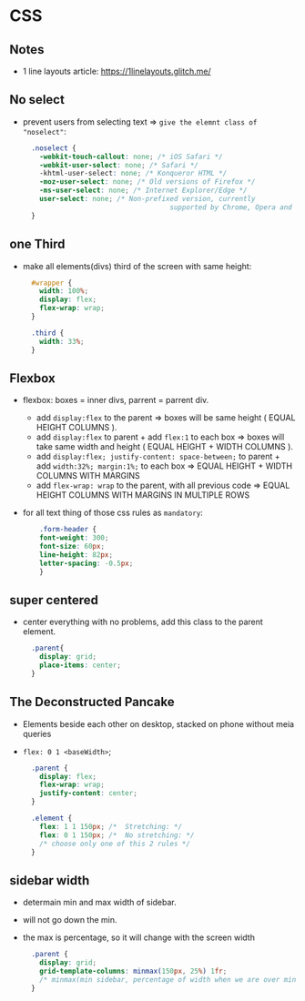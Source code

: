 <!-- markdownlint-disable MD004 MD026 MD009 MD046 -->
# CSS

## Notes 

- 1 line layouts article: https://1linelayouts.glitch.me/

## No select

* prevent users from selecting text =&gt; `give the elemnt class of "noselect"`:

  ```css
    .noselect {
      -webkit-touch-callout: none; /* iOS Safari */
      -webkit-user-select: none; /* Safari */
      -khtml-user-select: none; /* Konqueror HTML */
      -moz-user-select: none; /* Old versions of Firefox */
      -ms-user-select: none; /* Internet Explorer/Edge */
      user-select: none; /* Non-prefixed version, currently
                                      supported by Chrome, Opera and Firefox */
    }
  ```

## one Third

* make all elements\(divs\) third of the screen with same height:

  ```css
    #wrapper {
      width: 100%;
      display: flex;
      flex-wrap: wrap;
    }

    .third {
      width: 33%;
    }
  ```

## Flexbox

* flexbox: boxes = inner divs, parrent = parrent div.
  * add `display:flex` to the parent =&gt; boxes will be same height \( EQUAL HEIGHT COLUMNS \).
  * add `display:flex` to parent + add `flex:1` to each box =&gt; boxes will take same width and height \( EQUAL HEIGHT + WIDTH COLUMNS \).
  * add `display:flex; justify-content: space-between;` to parent + add `width:32%; margin:1%;` to each box =&gt; EQUAL HEIGHT + WIDTH COLUMNS WITH MARGINS
  * add `flex-wrap: wrap` to the parent, with all previous code =&gt; EQUAL HEIGHT COLUMNS WITH MARGINS IN MULTIPLE ROWS
* for all text thing of those css rules as `mandatory`:

  ```css
      .form-header {
      font-weight: 300;
      font-size: 60px;
      line-height: 82px;
      letter-spacing: -0.5px;
      }
  ```

## super centered

- center everything with no problems, add this class to the parent element.

  ```css
    .parent{
      display: grid;
      place-items: center;
    }
  ```

## The Deconstructed Pancake 

- Elements beside each other on desktop, stacked on phone without meia queries
- `flex: 0 1 <baseWidth>`;

  ```css
    .parent {
      display: flex;
      flex-wrap: wrap;
      justify-content: center;
    }

    .element {
      flex: 1 1 150px; /*  Stretching: */
      flex: 0 1 150px; /*  No stretching: */
      /* choose only one of this 2 rules */
    }
  ```

## sidebar width

- determain min and max width of sidebar.
- will not go down the min.
- the max is percentage, so it will change with the screen width

  ```css
    .parent {
      display: grid;
      grid-template-columns: minmax(150px, 25%) 1fr; 
      /* minmax(min sidebar, percentage of width when we are over min width) prerecentage of width for the main view */
    }
  ```